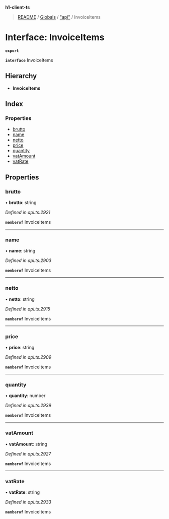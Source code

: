 **h1-client-ts**

> [README](../README.md) / [Globals](../globals.md) / ["api"](../modules/_api_.md) / InvoiceItems

# Interface: InvoiceItems

**`export`** 

**`interface`** InvoiceItems

## Hierarchy

* **InvoiceItems**

## Index

### Properties

* [brutto](_api_.invoiceitems.md#brutto)
* [name](_api_.invoiceitems.md#name)
* [netto](_api_.invoiceitems.md#netto)
* [price](_api_.invoiceitems.md#price)
* [quantity](_api_.invoiceitems.md#quantity)
* [vatAmount](_api_.invoiceitems.md#vatamount)
* [vatRate](_api_.invoiceitems.md#vatrate)

## Properties

### brutto

•  **brutto**: string

*Defined in api.ts:2921*

**`memberof`** InvoiceItems

___

### name

•  **name**: string

*Defined in api.ts:2903*

**`memberof`** InvoiceItems

___

### netto

•  **netto**: string

*Defined in api.ts:2915*

**`memberof`** InvoiceItems

___

### price

•  **price**: string

*Defined in api.ts:2909*

**`memberof`** InvoiceItems

___

### quantity

•  **quantity**: number

*Defined in api.ts:2939*

**`memberof`** InvoiceItems

___

### vatAmount

•  **vatAmount**: string

*Defined in api.ts:2927*

**`memberof`** InvoiceItems

___

### vatRate

•  **vatRate**: string

*Defined in api.ts:2933*

**`memberof`** InvoiceItems
